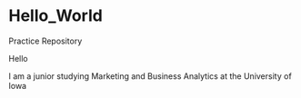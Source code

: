 # Hello_World
Practice Repository

Hello

I am a junior studying Marketing and Business Analytics at the University of Iowa
